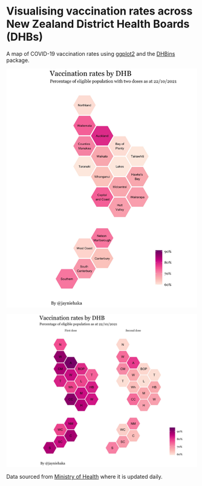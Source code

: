 # Visualising vaccination rates across New Zealand District Health Boards (DHBs)

A map of COVID-19 vaccination rates using [ggplot2](https://ggplot2.tidyverse.org/) and the [DHBins](https://cran.r-project.org/web/packages/DHBins/index.html) package.

![Map of second doses](maps/dhb_second_doses_map.jpg?raw=true)

![Map of both doses](maps/dhb_both_doses_map.jpg?raw=true)

Data sourced from [Ministry of Health](https://www.health.govt.nz/our-work/diseases-and-conditions/covid-19-novel-coronavirus/covid-19-data-and-statistics/covid-19-vaccine-data#total-vaccinations) where it is updated daily.